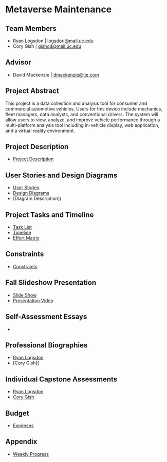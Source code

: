 # Metaverse Maintenance

## Team Members
- Ryan Logsdon | logsdori@mail.uc.edu
- Cory Gish | gishcd@mail.uc.edu

## Advisor

- David Mackenzie | dmackenzie@ite.com

## Project Abstract
This project is a data collection and analysis tool for consumer and commercial automotive vehicles. Users for this device include mechanics, fleet managers, data analysts, and conventional drivers.  The system will allow users to view, analyze, and improve vehicle performance through a multi-platform analysis tool including in-vehicle display, web application, and a virtual reality environment. 

## Project Description
- [Project Description](https://github.com/rlogsdon7/Metaverse-Maintenance/blob/main/Homework%20Essays/Project-Description.md)

## User Stories and Design Diagrams
- [User Stories](https://github.com/rlogsdon7/Metaverse-Maintenance/blob/main/Homework%20Essays/Design%20Diagrams%20%26%20User%20Stories/User%20Stories.md)
- [Design Diagrams](https://github.com/rlogsdon7/Metaverse-Maintenance/blob/main/Homework%20Essays/Design%20Diagrams%20%26%20User%20Stories/Design%20Diagrams.png)
- [Diagram Description](

## Project Tasks and Timeline
- [Task List](https://github.com/rlogsdon7/Metaverse-Maintenance/blob/main/Homework%20Essays/Tasklist.md)
- [Timeline](https://github.com/rlogsdon7/Metaverse-Maintenance/blob/main/Homework%20Essays/Timeline.md)
- [Effort Matrix](https://github.com/rlogsdon7/Metaverse-Maintenance/blob/main/Homework%20Essays/EffortMatrix.md)

## Constraints
- [Constraints](https://github.com/rlogsdon7/Metaverse-Maintenance/blob/main/Homework%20Essays/Constraints.md)

## Fall Slideshow Presentation
- [Slide Show](https://github.com/rlogsdon7/Metaverse-Maintenance/blob/main/Homework%20Essays/Fall%20Slideshow%20Presentation.pdf)
- [Presentation Video](https://www.youtube.com/watch?v=u_M7c60Bc74)

## Self-Assessment Essays
- 

## Professional Biographies
- [Ryan Logsdon](https://github.com/rlogsdon7/Metaverse-Maintenance/blob/main/Homework%20Essays/Ryan%20Logsdon%20-%20Professional%20Biography.docx)
- [Cory Gish](

## Individual Capstone Assessments
- [Ryan Logsdon](https://github.com/rlogsdon7/Metaverse-Maintenance/blob/main/Homework%20Essays/Individual%20Capstone%20Assessment%20--%20Ryan%20Logsdon.docx)
- [Cory Gish](https://github.com/rlogsdon7/Metaverse-Maintenance/blob/main/Homework%20Essays/Individual%20Capstone%20Assessment%20--%20Ryan%20Logsdon.docx)

## Budget  
- [Expenses](https://github.com/rlogsdon7/Metaverse-Maintenance/blob/main/Homework%20Essays/budget.md)

## Appendix
- [Weekly Progress](https://github.com/rlogsdon7/Metaverse-Maintenance/blob/main/Homework%20Essays/Project-Updates.md)

